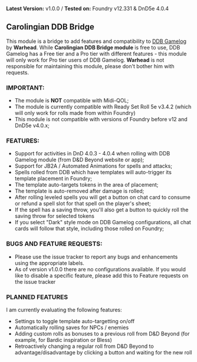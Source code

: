 **Latest Version:** v1.0.0 / 
**Tested on:** Foundry v12.331 & DnD5e 4.0.4

## Carolingian DDB Bridge
This module is a bridge to add features and compatibility to [DDB Gamelog](https://github.com/IamWarHead/ddb-game-log/) by **Warhead**. 
While **Carolingian DDB Bridge module** is free to use, DDB Gamelog has a Free tier and a Pro tier with different features - this module will only work for Pro tier users of DDB Gamelog. **Warhead** is not responsible for maintaining this module, please don't bother him with requests.

### IMPORTANT:
- The module is **NOT** compatible with Midi-QOL;
- The module is currently compatible with Ready Set Roll 5e v3.4.2 (which will only work for rolls made from within Foundry)
- This module is not compatible with versions of Foundry before v12 and DnD5e v4.0.x;

### FEATURES:
- Support for activities in DnD 4.0.3 - 4.0.4 when rolling with DDB Gamelog module (from D&D Beyond website or app);
- Support for JB2A / Automated Animations for spells and attacks;
- Spells rolled from DDB which have templates will auto-trigger its template placement in Foundry;
- The template auto-targets tokens in the area of placement;
- The template is auto-removed after damage is rolled;
- After rolling leveled spells you will get a button on chat card to consume or refund a spell slot for that spell on the player's sheet;
- If the spell has a saving throw, you'll also get a button to quickly roll the saving throw for selected tokens
- If you select "Dark" style mode on DDB Gamelog configurations, all chat cards will follow that style, including those rolled on Foundry;

### BUGS AND FEATURE REQUESTS:
- Please use the issue tracker to report any bugs and enhancements using the appropriate labels.
- As of version v1.0.0 there are no configurations available. If you would like to disable a specific feature, please add this to Feature requests on the issue tracker

### PLANNED FEATURES
I am currently evaluating the following features:
- Settings to toggle template auto-targetting on/off
- Automatically rolling saves for NPCs / enemies
- Adding custom rolls as bonuses to a previous roll from D&D Beyond (for example, for Bardic inspiration or Bless)
- Retroactively changing a regular roll from D&D Beyond to advantage/disadvantage by clicking a button and waiting for the new roll
